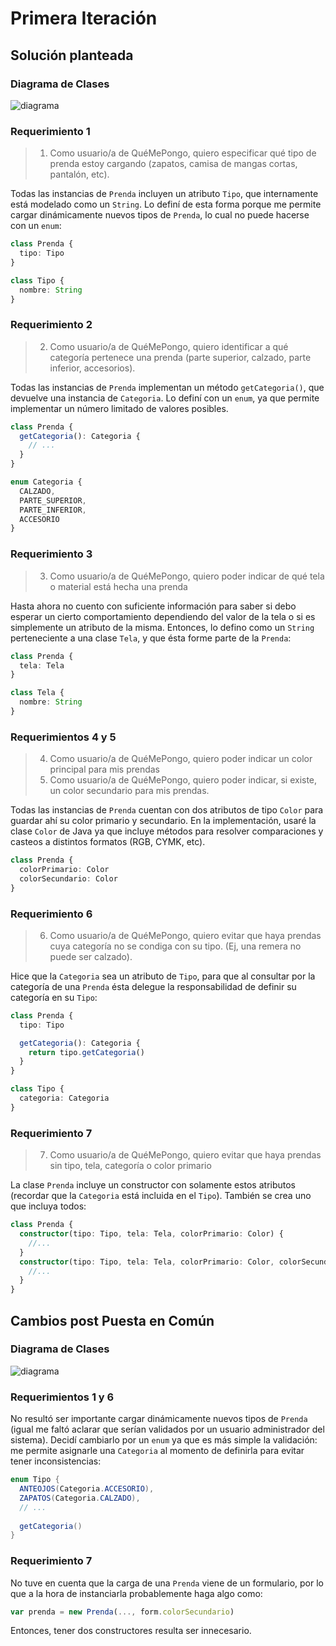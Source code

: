 # Primera Iteración

## Solución planteada

### Diagrama de Clases

![diagrama](http://www.plantuml.com/plantuml/proxy?cache=no&src=https://raw.githubusercontent.com/RaniAgus/dds-jv-2022-que-me-pongo/main/docs/diagramas/iteracion-1.puml)

### Requerimiento 1

> 1. Como usuario/a de QuéMePongo, quiero especificar qué tipo de prenda estoy
>    cargando (zapatos, camisa de mangas cortas, pantalón, etc).

Todas las instancias de `Prenda` incluyen un atributo `Tipo`, que internamente
está modelado como un `String`. Lo definí de esta forma porque me permite cargar
dinámicamente nuevos tipos de `Prenda`, lo cual no puede hacerse con un `enum`:

```ts
class Prenda {
  tipo: Tipo
}

class Tipo {
  nombre: String
}
```

### Requerimiento 2

> 2. Como usuario/a de QuéMePongo, quiero identificar a qué categoría pertenece
>    una prenda (parte superior, calzado, parte inferior, accesorios).

Todas las instancias de `Prenda` implementan un método `getCategoria()`, que
devuelve una instancia de `Categoria`. Lo definí con un `enum`, ya que permite
implementar un número limitado de valores posibles.

```ts
class Prenda {
  getCategoria(): Categoria {
    // ...
  }
}

enum Categoria {
  CALZADO,
  PARTE_SUPERIOR,
  PARTE_INFERIOR,
  ACCESORIO
}
```

### Requerimiento 3

> 3. Como usuario/a de QuéMePongo, quiero poder indicar de qué tela o material
>    está hecha una prenda

Hasta ahora no cuento con suficiente información para saber si debo esperar un
cierto comportamiento dependiendo del valor de la tela o si es simplemente un
atributo de la misma. Entonces, lo defino como un `String` perteneciente a una
clase `Tela`, y que ésta forme parte de la `Prenda`:

```ts
class Prenda {
  tela: Tela
}

class Tela {
  nombre: String
}
```

### Requerimientos 4 y 5

> 4. Como usuario/a de QuéMePongo, quiero poder indicar un color principal para
>    mis prendas
> 5. Como usuario/a de QuéMePongo, quiero poder indicar, si existe, un color
>    secundario para mis prendas.

Todas las instancias de `Prenda` cuentan con dos atributos de tipo `Color` para
guardar ahí su color primario y secundario. En la implementación, usaré la clase
`Color` de Java ya que incluye métodos para resolver comparaciones y casteos a
distintos formatos (RGB, CYMK, etc).

```ts
class Prenda {
  colorPrimario: Color
  colorSecundario: Color
}
```

### Requerimiento 6

> 6. Como usuario/a de QuéMePongo, quiero evitar que haya prendas cuya categoría
>    no se condiga con su tipo. (Ej, una remera no puede ser calzado).

Hice que la `Categoria` sea un atributo de `Tipo`, para que al consultar por la
categoría de una `Prenda` ésta delegue la responsabilidad de definir su
categoría en su `Tipo`:

```ts
class Prenda {
  tipo: Tipo

  getCategoria(): Categoria {
    return tipo.getCategoria()
  }
}

class Tipo {
  categoria: Categoria
}
```

### Requerimiento 7

> 7. Como usuario/a de QuéMePongo, quiero evitar que haya prendas sin tipo,
>    tela, categoría o color primario

La clase `Prenda` incluye un constructor con solamente estos atributos (recordar
que la `Categoria` está incluida en el `Tipo`). También se crea uno que incluya
todos:

```ts
class Prenda {
  constructor(tipo: Tipo, tela: Tela, colorPrimario: Color) {
    //...
  }
  constructor(tipo: Tipo, tela: Tela, colorPrimario: Color, colorSecundario: Color) {
    //...
  }
}
```

## Cambios post Puesta en Común

### Diagrama de Clases

![diagrama](http://www.plantuml.com/plantuml/proxy?cache=no&src=https://raw.githubusercontent.com/RaniAgus/dds-jv-2022-que-me-pongo/main/docs/diagramas/iteracion-1-cambios.puml)

### Requerimientos 1 y 6

No resultó ser importante cargar dinámicamente nuevos tipos de `Prenda` (igual
me faltó aclarar que serían validados por un usuario administrador del sistema).
Decidí cambiarlo por un `enum` ya que es más simple la validación: me permite 
asignarle una `Categoria` al momento de definirla para evitar tener 
inconsistencias:

```java
enum Tipo {
  ANTEOJOS(Categoria.ACCESORIO),
  ZAPATOS(Categoria.CALZADO),
  // ...
  
  getCategoria()
}
```

### Requerimiento 7

No tuve en cuenta que la carga de una `Prenda` viene de un formulario, por lo
que a la hora de instanciarla probablemente haga algo como:

```ts
var prenda = new Prenda(..., form.colorSecundario)
```

Entonces, tener dos constructores resulta ser innecesario.
